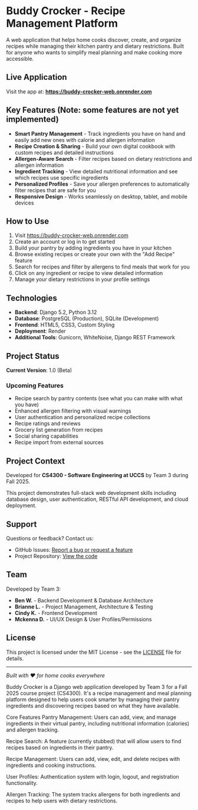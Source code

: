 # Buddy Crocker - Recipe Management Platform

A web application that helps home cooks discover, create, and organize recipes while managing their kitchen pantry and dietary restrictions. Built for anyone who wants to simplify meal planning and make cooking more accessible.

## Live Application

Visit the app at: **https://buddy-crocker-web.onrender.com**

## Key Features (Note: some features are not yet implemented)

- **Smart Pantry Management** - Track ingredients you have on hand and easily add new ones with calorie and allergen information
- **Recipe Creation & Sharing** - Build your own digital cookbook with custom recipes and detailed instructions
- **Allergen-Aware Search** - Filter recipes based on dietary restrictions and allergen information
- **Ingredient Tracking** - View detailed nutritional information and see which recipes use specific ingredients
- **Personalized Profiles** - Save your allergen preferences to automatically filter recipes that are safe for you
- **Responsive Design** - Works seamlessly on desktop, tablet, and mobile devices

## How to Use 

1. Visit https://buddy-crocker-web.onrender.com
2. Create an account or log in to get started
3. Build your pantry by adding ingredients you have in your kitchen
4. Browse existing recipes or create your own with the "Add Recipe" feature
5. Search for recipes and filter by allergens to find meals that work for you
6. Click on any ingredient or recipe to view detailed information
7. Manage your dietary restrictions in your profile settings

## Technologies

- **Backend**: Django 5.2, Python 3.12
- **Database**: PostgreSQL (Production), SQLite (Development)
- **Frontend**: HTML5, CSS3, Custom Styling
- **Deployment**: Render
- **Additional Tools**: Gunicorn, WhiteNoise, Django REST Framework

## Project Status

**Current Version**: 1.0 (Beta)

### Upcoming Features
- Recipe search by pantry contents (see what you can make with what you have)
- Enhanced allergen filtering with visual warnings
- User authentication and personalized recipe collections
- Recipe ratings and reviews
- Grocery list generation from recipes
- Social sharing capabilities
- Recipe import from external sources

## Project Context

Developed for **CS4300 - Software Engineering at UCCS** by Team 3 during Fall 2025.

This project demonstrates full-stack web development skills including database design, user authentication, RESTful API development, and cloud deployment.

## Support

Questions or feedback? Contact us:
- GitHub Issues: [Report a bug or request a feature](https://github.com/mckennaded/Buddy_Crocker_CS4300/issues)
- Project Repository: [View the code](https://github.com/mckennaded/Buddy_Crocker_CS4300)

## Team

Developed by Team 3:
- **Ben W.** - Backend Development & Database Architecture
- **Brianne L.** - Project Management, Architecture & Testing
- **Cindy K.** - Frontend Development
- **Mckenna D.** - UI/UX Design & User Profiles/Permissions

## License

This project is licensed under the MIT License - see the [LICENSE](LICENSE) file for details.

---

*Built with ❤️ for home cooks everywhere*


Buddy Crocker is a Django web application developed by Team 3 for a Fall 2025 course project (CS4300). It's a recipe management and meal planning platform designed to help users cook smarter by managing their pantry ingredients and discovering recipes based on what they have available.

Core Features
Pantry Management: Users can add, view, and manage ingredients in their virtual pantry, including nutritional information (calories) and allergen tracking.

Recipe Search: A feature (currently stubbed) that will allow users to find recipes based on ingredients in their pantry.

Recipe Management: Users can add, view, edit, and delete recipes with ingredients and cooking instructions.

User Profiles: Authentication system with login, logout, and registration functionality.

Allergen Tracking: The system tracks allergens for both ingredients and recipes to help users with dietary restrictions.